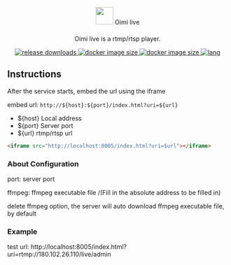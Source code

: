 <p align="center" style="text-align:center;">
<img style="width: 40px;margin-bottom:10px;" src="https://file.helson-lin.cn/picgooim-live.svg"/> Oimi live
</p>

<p align="center">Oimi live is a rtmp/rtsp player.</p>
<p align="center">
    <a href="https://github.com/helson-lin/oimi-live">
          <img alt="release downloads" src="https://img.shields.io/github/downloads/helson-lin/oimi-live/total?color=brightgreen&label=release%20download"/>
    </a>
    <a href="https://github.com/helson-lin/oimi-live">
        <img alt="docker image size" src="https://img.shields.io/badge/platform-macos%7Clinux%7Cwin-brightgreen"/>
    </a>
     <a href="https://github.com/helson-lin/oimi-live">
        <img alt="docker image size" src="https://img.shields.io/github/last-commit/helson-lin/oimi-live"/>
    </a>
    <a href="/README-ZH.md">
        <img alt="lang" src="https://img.shields.io/badge/Lang-CN-brightgreen" />
    </a>
</p>



## Instructions

After the service starts, embed the url using the iframe

embed url: `http://${host}:${port}/index.html?uri=${url}`

- ${host} Local address
- ${port} Server port
- ${url}  rtmp/rtsp url

```html
<iframe src="http://localhost:8005/index.html?uri=$url"></iframe>
```


### About Configuration

port: server port

ffmpeg: ffmpeg executable file /(Fill in the absolute address to be filled in) 


delete ffmpeg option, the server will auto download ffmpeg executable file, by default


### Example

test url: http://localhost:8005/index.html?uri=rtmp://180.102.26.110/live/admin
